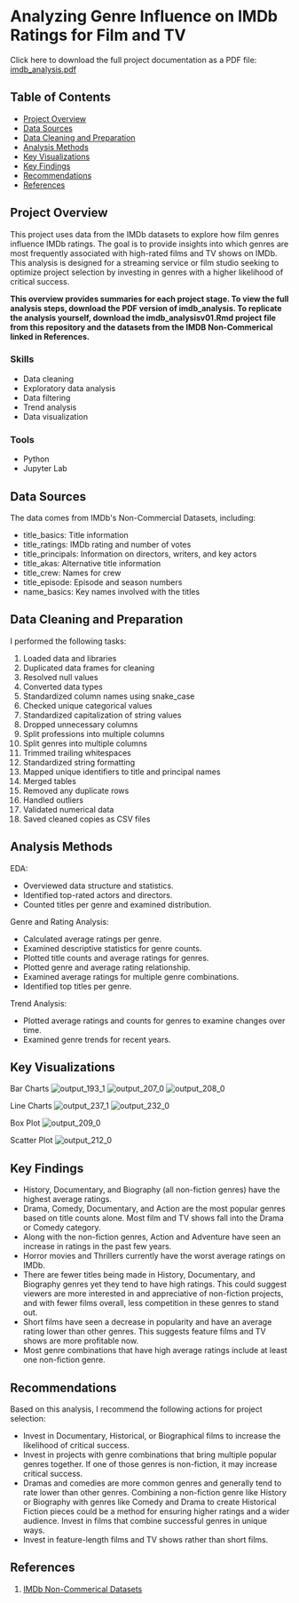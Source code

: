 # Analyzing Genre Influence on IMDb Ratings for Film and TV 

Click here to download the full project documentation as a PDF file: [imdb_analysis.pdf](https://github.com/user-attachments/files/17963038/imdb_analysis.pdf)

## Table of Contents

- [Project Overview](#project-overview)
- [Data Sources](#data-sources)
- [Data Cleaning and Preparation](#data-cleaning-and-preparation)
- [Analysis Methods](#analysis-methods)
- [Key Visualizations](#key-visualizations)
- [Key Findings](#key-findings)
- [Recommendations](#recommendations)
- [References](#references)

## Project Overview

This project uses data from the IMDb datasets to explore how film genres influence IMDb ratings. The goal is to provide insights into which genres are most frequently associated with high-rated films and TV shows on IMDb. This analysis is designed for a streaming service or film studio seeking to optimize project selection by investing in genres with a higher likelihood of critical success.

**This overview provides summaries for each project stage. To view the full analysis steps, download the PDF version of imdb_analysis. To replicate the analysis yourself, download the imdb_analysisv01.Rmd project file from this repository and the datasets from the IMDB Non-Commerical linked in References.**

### Skills
- Data cleaning
- Exploratory data analysis
- Data filtering
- Trend analysis
- Data visualization

### Tools
- Python
- Jupyter Lab

## Data Sources

The data comes from IMDb's Non-Commercial Datasets, including:
- title_basics: Title information
- title_ratings: IMDb rating and number of votes
- title_principals: Information on directors, writers, and key actors
- title_akas: Alternative title information
- title_crew: Names for crew
- title_episode: Episode and season numbers
- name_basics: Key names involved with the titles

## Data Cleaning and Preparation

I performed the following tasks:
1. Loaded data and libraries
2. Duplicated data frames for cleaning
3. Resolved null values
4. Converted data types
6. Standardized column names using snake_case
7. Checked unique categorical values
8. Standardized capitalization of string values
9. Dropped unnecessary columns
10. Split professions into multiple columns
11. Split genres into multiple columns
12. Trimmed trailing whitespaces
13. Standardized string formatting
14. Mapped unique identifiers to title and principal names
16. Merged tables
17. Removed any duplicate rows
18. Handled outliers
19. Validated numerical data
20. Saved cleaned copies as CSV files
    
## Analysis Methods

EDA: 
- Overviewed data structure and statistics.
- Identified top-rated actors and directors.
- Counted titles per genre and examined distribution.
  
Genre and Rating Analysis:
- Calculated average ratings per genre.
- Examined descriptive statistics for genre counts.
- Plotted title counts and average ratings for genres.
- Plotted genre and average rating relationship.
- Examined average ratings for multiple genre combinations.
- Identified top titles per genre.
  
Trend Analysis:
- Plotted average ratings and counts for genres to examine changes over time.
- Examined genre trends for recent years.
  
## Key Visualizations
Bar Charts
![output_193_1](https://github.com/user-attachments/assets/e062dd86-27c8-41a2-9183-02207c406ebd)
![output_207_0](https://github.com/user-attachments/assets/910f7cd7-59b0-4ec4-b266-1a01a9c5fe2d)
![output_208_0](https://github.com/user-attachments/assets/f003b709-1ff2-4823-8ee7-456f8c70e081)

Line Charts
![output_237_1](https://github.com/user-attachments/assets/72553592-00f6-47c9-873c-536744704e1d)
![output_232_0](https://github.com/user-attachments/assets/42ebf05a-4d5a-4dbf-8972-82987eca188f)

Box Plot
![output_209_0](https://github.com/user-attachments/assets/dbe08060-c17e-45bc-b4d9-9b8a236bb747)

Scatter Plot
![output_212_0](https://github.com/user-attachments/assets/52bf4f8e-d340-455c-8938-83b637e2061f)

## Key Findings

- History, Documentary, and Biography (all non-fiction genres) have the highest average ratings.
- Drama, Comedy, Documentary, and Action are the most popular genres based on title counts alone. Most film and TV shows fall into the Drama or Comedy category.
- Along with the non-fiction genres, Action and Adventure have seen an increase in ratings in the past few years.
- Horror movies and Thrillers currently have the worst average ratings on IMDb.
- There are fewer titles being made in History, Documentary, and Biography genres yet they tend to have high ratings. This could suggest viewers are more interested in and appreciative of non-fiction projects, and with fewer films overall, less competition in these genres to stand out.
- Short films have seen a decrease in popularity and have an average rating lower than other genres. This suggests feature films and TV shows are more profitable now.
- Most genre combinations that have high average ratings include at least one non-fiction genre.

## Recommendations

Based on this analysis, I recommend the following actions for project selection:

- Invest in Documentary, Historical, or Biographical films to increase the likelihood of critical success.
- Invest in projects with genre combinations that bring multiple popular genres together. If one of those genres is non-fiction, it may increase critical success.
- Dramas and comedies are more common genres and generally tend to rate lower than other genres. Combining a non-fiction genre like History or Biography with genres like Comedy and Drama to create Historical Fiction pieces could be a method for ensuring higher ratings and a wider audience. Invest in films that combine successful genres in unique ways.
- Invest in feature-length films and TV shows rather than short films.

## References

1. [IMDb Non-Commerical Datasets](https://developer.imdb.com/non-commercial-datasets/)
